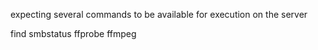 expecting several commands to be available for execution on the server

find
smbstatus
ffprobe
ffmpeg

